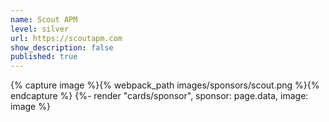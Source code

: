 ```yaml
---
name: Scout APM
level: silver
url: https://scoutapm.com
show_description: false
published: true
---
```


{% capture image %}{% webpack_path images/sponsors/scout.png %}{% endcapture %}
{%- render "cards/sponsor", sponsor: page.data, image: image %}

